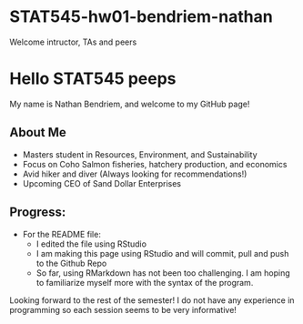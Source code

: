 # STAT545-hw01-bendriem-nathan

Welcome intructor, TAs and peers


# Hello STAT545 peeps
My name is Nathan Bendriem, and welcome to my GitHub page!
## About Me
- Masters student in Resources, Environment, and Sustainability
- Focus on Coho Salmon fisheries, hatchery production, and economics
- Avid hiker and diver (Always looking for recommendations!)
- Upcoming CEO of Sand Dollar Enterprises


## Progress:

- For the README file:
    + I edited the file using RStudio
    + I am making this page using RStudio and will commit, pull and push to the Github Repo
    + So far, using RMarkdown has not been too challenging.  I am hoping to familiarize myself more with the syntax of the program.
  
Looking forward to the rest of the semester!  I do not have any experience in programming so each session seems to be very informative!